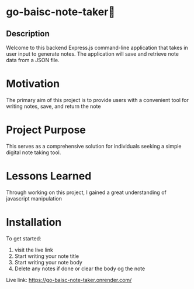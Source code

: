 # go-baisc-note-taker📓

## Description
Welcome to this backend Express.js command-line application that takes in user input to generate notes. The application will save and retrieve note data from a JSON file.

# Motivation
The primary aim of this project is to provide users with a convenient tool for writing notes, save, and return the note 

# Project Purpose
This serves as a comprehensive solution for individuals seeking a simple digital note taking tool.

# Lessons Learned
Through working on this project, I gained a great understanding of javascript manipulation 

# Installation 
To get started:
1. visit the live link 
2. Start writing your note title
3. Start writing your note body
4. Delete any notes if done or clear the body og the note

Live link: https://go-baisc-note-taker.onrender.com/
